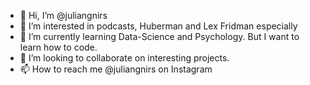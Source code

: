 - 👋 Hi, I’m @juliangnirs
- 👀 I’m interested in podcasts, Huberman and Lex Fridman especially 
- 🌱 I’m currently learning Data-Science and Psychology. But I want to learn how to code.
- 💞️ I’m looking to collaborate on interesting projects.
- 📫 How to reach me @juliangnirs on Instagram 

<!---
juliangnirs/juliangnirs is a ✨ special ✨ repository because its `README.md` (this file) appears on your GitHub profile.
You can click the Preview link to take a look at your changes.
--->
